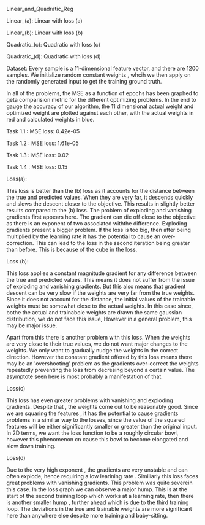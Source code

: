  Linear_and_Quadratic_Reg
 
 Linear_(a): Linear with loss (a)
 
 Linear_(b): Linear with loss (b)
 
 Quadratic_(c): Quadratic with loss (c)
 
 Quadratic_(d): Quadratic with loss (d)
 
 Dataset: Every sample is a 11-dimensional feature vector, and there are 1200 samples. We initialize random constant weights , whcih we then apply on the randomly generated input
          to get the training ground truth.
 
 In all of the problems, the MSE as a function of epochs has been graphed to geta comparision metric for the different optimizing problems.
 In the end to gauge the accuracy of our algorithm, the 11 dimensional actual weight and optimized weight are plotted against each other, with the actual weights in red and
 calculated weights in blue. 
 
Task 1.1 : MSE loss: 0.42e-05

Task 1.2 : MSE loss: 1.61e-05

Task 1.3 : MSE loss: 0.02

Task 1.4 : MSE loss: 0.15

Loss(a):

This loss is better than the (b) loss as it accounts for the distance between the true and predicted values. When they are very far, it descends quickly and slows the descent
closer to the objective. This results in slightly better results compared to the (b) loss. The problem of exploding and vanishing gradients first appears here. The gradient can
die off close to the objective as there is an exponent of two associated withthe difference. Exploding gradients present a bigger problem. If the loss is too big, then after being
multiplied by the learning rate it has the potential to cause an over-correction. This can lead to the loss in the second iteration being greater than before. This is because of
the cube in the loss. 

Loss (b): 

This loss applies a constant magnitude gradient for any difference between the true and predicted values. This means it does not suffer from the issue of exploding and vanishing
gradients. But this also means that gradient descent can be very slow if the weights are very far from the true weights. Since it does not account for the distance, the initial
values of the trainable weights must be somewhat close to the actual weights. In this case since, bothe the actual and trainabole weights are drawn the same gaussian distribution,
we do not face this issue, However in a general problem, this may be major issue. 

Apart from this there is another problem with this loss. When the weights are very close to their true values, we do not want major changes to the weights. We only want to
gradually nudge the weights in the correct direction. However the constant gradient offered by this loss means there may be an 'overshooting' problem as the gradients over-correct
the weights repeatedly preventing the loss from decresing beyond a certain value. The asymptote seen here is most probably a manifestation of that.


Loss(c)

This loss has even greater problems with vanishing and exploding gradients. Despite that , the weights come out to be reasonably good. 
Since we are squaring the features , it has the potential to cause gradients problems in a similiar way to the losses, since the value of the squared features will be either
significantly smaller or greater than the original input. In 2D terms, we want the loss function to be a roughly circular bowl, however this phenomenon cn cause this bowl to
become elongated and slow down training.

Loss(d)

Due to the very high exponent , the gradients are very unstable and can often explode, hence requiring a low learining rate . Similiarly this loss faces great problems with 
vanishing gradients. This problem was quite severein this case. In the loss graph we can observe a major hump. This is at the start of the second training loop which works at a
learning rate, then there is another smaller hump , further ahead which is due to the third training loop. The deviations in the true and trainable weights are more significant
here than anywhere else despite more training and baby-sitting.
